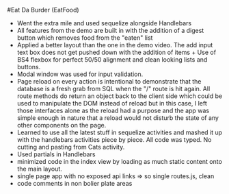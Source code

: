 #Eat Da Burder (EatFood)
* Went the extra mile and used sequelize alongside Handlebars
* All features from the demo are built in with the addition of a digest button which removes food from the "eaten" list
* Applied a better layout than the one in the demo video. The add input text box does not get pushed down with the addition of items + Use of BS4 flexbox for perfect 50/50 alignment and clean looking lists and buttons.
* Modal window was used for input validation.
* Page reload on every action is intentional to demonstrate that the database is a fresh grab from SQL when the "/" route is hit again. All route methods do return an object back to the client side which could be used to manipulate the DOM instead of reload but in this case, I left those interfaces alone as the reload had a purpose and the app was simple enough in nature that a reload would not disturb the state of any other components on the page.
* Learned to use all the latest stuff in sequelize activities and mashed it up with the handlebars activities piece by piece. All code was typed. No cutting and pasting from Cats activity.
* Used partials in Handlebars
* minimized code in the index view by loading as much static content onto the main layout.
* single page app with no exposed api links => so single routes.js, clean
* code comments in non bolier plate areas
